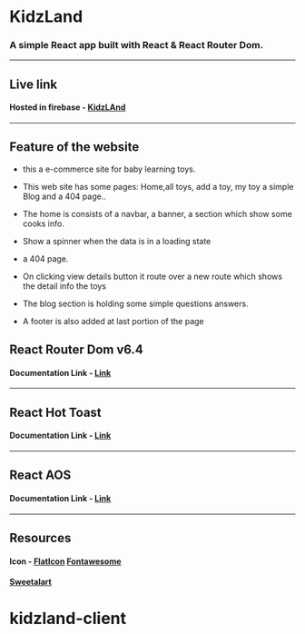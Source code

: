 # KidzLand
### A simple React app built with React & React Router Dom.
---
## Live link
#### Hosted in firebase - [KidzLAnd](https://kidzland-dfb3b.web.app/)
---
## Feature of the website
* this a e-commerce site for baby learning toys.
* This web site has some pages: Home,all toys, add a toy, my toy  a simple Blog and a 404 page..
* The home is consists of a navbar, a banner, a section which show some cooks info.
* Show a spinner when the data is in a loading state
* a 404 page.
* On clicking view details button  it route over a new route which shows the detail info the toys
 
* The blog section is holding some simple questions answers.

* A footer is also added at last portion of the page 
## React Router Dom v6.4 

#### Documentation Link - [Link](https://reactrouter.com/en/main/start/overview)
---
## React Hot Toast
#### Documentation Link - [Link](https://react-hot-toast.com/docs)
---
## React AOS
#### Documentation Link - [Link](https://michalsnik.github.io/aos/)
---
## Resources
#### Icon - [FlatIcon](https://www.flaticon.com/) [Fontawesome](https://fontawesome.com/)
#### [Sweetalart](https://sweetalert.js.org/)
# 

# kidzland-client
